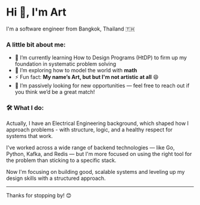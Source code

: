 # Hi 👋, I'm Art

I'm a software engineer from Bangkok, Thailand 🇹🇭

### A little bit about me:

- 🌱 I’m currently learning How to Design Programs (HtDP) to firm up my foundation in systematic problem solving
- 🧠 I’m exploring how to model the world with **math**
- ⚡ Fun fact: **My name’s Art, but but I'm not artistic at all** 😄
- 👀 I’m passively looking for new opportunities — feel free to reach out if you think we’d be a great match!

### 🛠️ What I do:

Actually, I have an Electrical Engineering background, which shaped how I approach problems - with structure, logic, and a healthy respect for systems that work.

I've worked across a wide range of backend technologies — like Go, Python, Kafka, and Redis — but I'm more focused on using the right tool for the problem than sticking to a specific stack.

Now I'm focusing on building good, scalable systems and leveling up my design skills with a structured approach.

---

Thanks for stopping by! 😊
